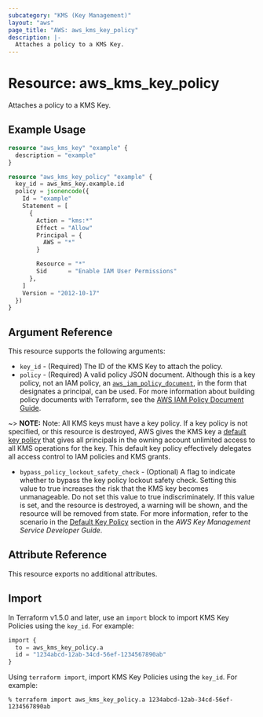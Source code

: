 ```yaml
---
subcategory: "KMS (Key Management)"
layout: "aws"
page_title: "AWS: aws_kms_key_policy"
description: |-
  Attaches a policy to a KMS Key.
---
```


# Resource: aws_kms_key_policy

Attaches a policy to a KMS Key.

## Example Usage

```terraform
resource "aws_kms_key" "example" {
  description = "example"
}

resource "aws_kms_key_policy" "example" {
  key_id = aws_kms_key.example.id
  policy = jsonencode({
    Id = "example"
    Statement = [
      {
        Action = "kms:*"
        Effect = "Allow"
        Principal = {
          AWS = "*"
        }

        Resource = "*"
        Sid      = "Enable IAM User Permissions"
      },
    ]
    Version = "2012-10-17"
  })
}
```

## Argument Reference

This resource supports the following arguments:

* `key_id` - (Required) The ID of the KMS Key to attach the policy.
* `policy` - (Required) A valid policy JSON document. Although this is a key policy, not an IAM policy, an [`aws_iam_policy_document`](https://registry.terraform.io/providers/hashicorp/aws/latest/docs/data-sources/iam_policy_document), in the form that designates a principal, can be used. For more information about building policy documents with Terraform, see the [AWS IAM Policy Document Guide](https://learn.hashicorp.com/terraform/aws/iam-policy).

~> **NOTE:** Note: All KMS keys must have a key policy. If a key policy is not specified, or this resource is destroyed, AWS gives the KMS key a [default key policy](https://docs.aws.amazon.com/kms/latest/developerguide/key-policies.html#key-policy-default) that gives all principals in the owning account unlimited access to all KMS operations for the key. This default key policy effectively delegates all access control to IAM policies and KMS grants.

* `bypass_policy_lockout_safety_check` - (Optional) A flag to indicate whether to bypass the key policy lockout safety check.
Setting this value to true increases the risk that the KMS key becomes unmanageable. Do not set this value to true indiscriminately. If this value is set, and the resource is destroyed, a warning will be shown, and the resource will be removed from state.
For more information, refer to the scenario in the [Default Key Policy](https://docs.aws.amazon.com/kms/latest/developerguide/key-policies.html#key-policy-default-allow-root-enable-iam) section in the _AWS Key Management Service Developer Guide_.

## Attribute Reference

This resource exports no additional attributes.

## Import

In Terraform v1.5.0 and later, use an `import` block to import KMS Key Policies using the `key_id`. For example:

```terraform
import {
  to = aws_kms_key_policy.a
  id = "1234abcd-12ab-34cd-56ef-1234567890ab"
}
```

Using `terraform import`, import KMS Key Policies using the `key_id`. For example:

```console
% terraform import aws_kms_key_policy.a 1234abcd-12ab-34cd-56ef-1234567890ab
```
